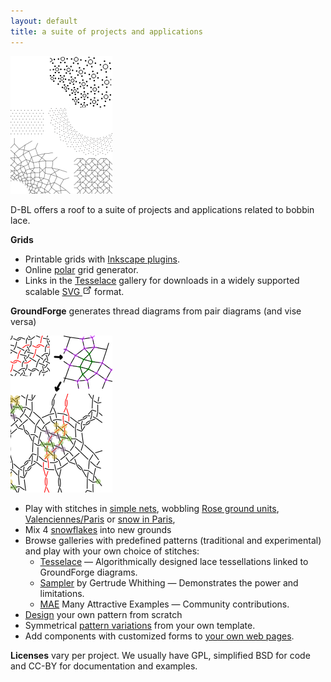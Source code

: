 ```yaml
---
layout: default
title: a suite of projects and applications
---
```



![](images/grids-gallery.png?align=right)

D-BL offers a roof to a suite of projects and applications related to bobbin lace.

**Grids** 
  * Printable grids with [Inkscape plugins](https://d-bl.github.io/inkscape-bobbinlace/).
  * Online [polar](https://d-bl.github.io/polar-grids/) grid generator.
  * Links in the [Tesselace](https://d-bl.github.io/tesselace-to-gf/) gallery for downloads in a widely supported scalable [SVG ![](images/external-link.png)](https://en.wikipedia.org/wiki/Comparison_of_vector_graphics_editors#Import) format.

**GroundForge** generates thread diagrams from pair diagrams (and vise versa) 
  
![](images/thread-to-pairs-tothreads.png?align=right)
  * Play with stitches
    in [simple nets](https://d-bl.github.io/GroundForge/nets),
    wobbling [Rose ground units](https://d-bl.github.io/MAE-gf/docs/droste#wobble),
    [Valenciennes/Paris](https://d-bl.github.io/gw-lace-to-gf/#a7-h7g11--valenciennes) or
    [snow in Paris](/GroundForge-help/Binche),
  * Mix 4 [snowflakes](https://d-bl.github.io/GroundForge/mix4snow) into new grounds 
  * Browse galleries with predefined patterns (traditional and experimental) and play with your own choice of stitches:
    * [Tesselace](https://d-bl.github.io/tesselace-to-gf/) &mdash; Algorithmically designed lace tessellations linked to GroundForge diagrams.
    * [Sampler](https://d-bl.github.io/gw-lace-to-gf/) by Gertrude Whithing &mdash; Demonstrates the power and limitations.
    * [MAE](https://d-bl.github.io/MAE-gf/) Many Attractive Examples &mdash; Community contributions.
  * [Design](/GroundForge/pattern) your own pattern from scratch
  * Symmetrical [pattern variations](https://d-bl.github.io/GroundForge/symmetry) from your own template.
  * Add components with customized forms to [your own web pages](https://d-bl.github.io/GroundForge/API).

**Licenses** vary per project. We usually have GPL, simplified BSD for code and CC-BY for documentation and examples.
